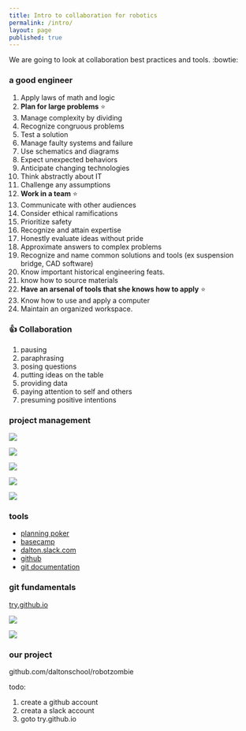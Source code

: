 ```yaml
---
title: Intro to collaboration for robotics
permalink: /intro/
layout: page
published: true
---
```


We are going to look at collaboration best practices and tools.  :bowtie:

### a good engineer

1.  Apply laws of math and logic
2.  **Plan for large problems** :star:
3.  Manage complexity by dividing
4.  Recognize congruous problems
5.  Test a solution
6.  Manage faulty systems and failure
7.  Use schematics and diagrams
8.  Expect unexpected behaviors
9.  Anticipate changing technologies
10.  Think abstractly about IT
11.  Challenge any assumptions
12.  **Work in a team** :star:
13.  Communicate with other audiences
14.  Consider ethical ramifications
15.  Prioritize safety
16.  Recognize and attain expertise
17.  Honestly evaluate ideas without pride
18.  Approximate answers to complex problems
19.  Recognize and name common solutions and tools (ex suspension bridge, CAD software)
20.  Know important historical engineering feats.
21.  know how to source materials
22.  **Have an arsenal of tools that she knows how to apply** :star:
23.  Know how to use and apply a computer
24.  Maintain an organized workspace.

### :+1: Collaboration 

1.  pausing
2.  paraphrasing
3.  posing questions
4.  putting ideas on the table
5.  providing data
6.  paying attention to self and others
7.  presuming positive intentions

### project management

![](http://scrumreferencecard.com/scrumreferencecard-content/uploads/2013/03/traditional-waterfall-development.png)

![](http://scrumreferencecard.com/scrumreferencecard-content/uploads/2013/03/scrum-iteration-detail.png)

![](http://scrumreferencecard.com/scrumreferencecard-content/uploads/2013/03/Product-Backlog.jpg)

![](http://scrumreferencecard.com/scrumreferencecard-content/uploads/2013/03/Sprint-Backlog.png)

![](https://guides.github.com/features/issues/listing-screen.png)

### tools

* [planning poker](planningpoker.com)
* [basecamp](basecamp.com/tour)
* [dalton.slack.com](dalton.slack.com)
* [github](www.github.com)
* [git documentation](http://git-scm.com/)

### git fundamentals

[try.github.io](try.github.io)

![](http://git-scm.com/book/en/v2/book/01-introduction/images/areas.png)

![](http://i.stack.imgur.com/r1wP7.png)

### our project

github.com/daltonschool/robotzombie

todo:

1.  create a github account
2.  creata a slack account
3.  goto try.github.io

